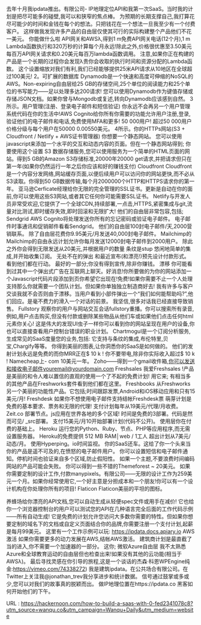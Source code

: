 去年十月我ipdata推出。有限公司- IP地理定位API和我第一次SaaS。当时我的计划是把尽可能多的碰壁,我可以和狭窄的焦点棒。 
 为预期的长期支撑自己,我打算花尽可能少的时间和金钱在每个的想法。只把钱花在一个想法一旦我至少有一个付费客户。 
 这样做我发现许多产品的自由层仅使其可行的实际构建整个产品他们不花一美元。 
 你能做什么啦 
 API网关和AWSλ,得到1 m免费API网关电话(12个月),1 m Lambda函数执行和320万秒的计算每个月永远!除此之外,价格很优惠至3.50美元每百万API网关请求和0.20美元每百万lambda函数调用。 
 注意,如果你正在构建的产品是一个长期的过程你会发现λ贵你会收取的执行时间和资源分配的Lambda函数。 
 这个设置缩放对我们有利,我们已经能够提供25米API请求从10地区在全球超过100美元! 
 2。可扩展的数据库 
 Dynamodb是一个快速和高度可伸缩的NoSQL的AWS。Non-expiring自由层给25 GB的存储空间,25个单位的阅读能力和25个单位的书写能力——足以处理多达200请求! 
 您可以使用Dynamodb作为键值存储或存储JSON文档。如果你曾与Mongodb或复述,转向Dynamodb应该感到自然。 
 3所示。用户管理(注册、登录电子邮件和短信验证) 
 你永远不会再另一个用户管理系统代码在你的生活中!AWS Cognito给你所有你需要的功能允许用户注册,登录,验证他们的电子邮件和电话,免费使用MFA和更多! 
 50 000用户! 
 超过50 000用户价格分级与每个用户在50000 0.00550美元。 
 4所示。你的HTTPs网站(S3 + Cloudfront / Netlify + AWS证书管理器) 
 你想要一个静态网站。 
 您可以使用javascript来添加一个水平的交互和动态内容的页面。但在一个静态网站得到; 
 你要使用这个设置 
 S3 
 数据存储服务,您可以使用服务为一个简单的HTML页面的网站。得到5 GB的Amazon S3存储标准,20000年20000 get请求,并把请求但只在第一年(如果你仍然运行一年之后你应该和好的赚钱支付) 
 Cloudfront 
 Cloudfront是一个内容分发网络,网站缓存页面,以便后续用户可以访问你的网站更快,而不必从S3读取。你得到50 GB数据传输,每个月2000000个HTTP和HTTPS请求你的第一年。 
 亚马逊Cerficate经理给你无限的完全管理的SSL证书。更新是自动在你的面前,你可以使用这些S3网站,或者其它任何你可能需要SSL证书。 
 Netlify与开发人员非常受欢迎,它提供了一个全球CDN,持续部署,一点击,HTTPS,紧密集成与git,流量对比测试,即时缓存失效,即时回滚和无限扩大! 
 他们的自由层非常包容,包括; 
 Sendgrid 
 AWS Cognito将处理发送你所有的忘记密码或验证电子邮件。 
 电子邮件时事通讯和促销邮件看看Sendgrid。 
 他们的自由层100封电子邮件/天,2000营销联系。 
 除了自由层花费你9.95美元/月发送40,000封电子邮件。 
 Mailchimp的 
 Mailchimp的自由永远计划允许你每月发送12000封电子邮件到2000用户。 
 除此之外你会得到无限发送从20美元,并根据用户的数量 
 条纹是stup 
 悠闲地简单的集成,并开始收集订阅。 
 无处不在的弹出 
 和最近宣布(和漂亮!)预先设计付款形式。 
 看到他们都在行动。 
 最好的一部分;你没有得到宣传,除非你赚钱。 
 漂移 
 你可能看到过其中一个弹出式广告在互联网上聊天。好消息!你所要做的为你的网站添加一个Javascript代码片段添加到页你希望它出现在!免费!如果你需要不止一个人处理支持那么你就需要一个团队计划。但如果你单独独立制造商好去! 
 我有许多与客户交谈我就不会否则由于漂移。当用户看到小部件弹出一个“我们如何能帮助吗?”,他们回应。是毫不费力的滑入一个对话的前景。 
 我坚信,很多对话我已经直接导致销售。 
 Fullstory 
 观察你的用户与网站交互会话fullstory重播。你可以搜索所有录音,例如,用户点击购买,但没有付款或删除某些物品从他们车或如果他们点击任何html元素你关心! 
 这是伟大的发现UI虫子一样你可以看到你的网站呈现在用户的设备,你也可以直接查看用户控制台错误的职业计划。 
 Chartmogul是一个订阅分析服务,生成常见的SaaS度量您的业务,包括: 
 它支持与条纹的集成,布伦特里,贝宝,Chargify等等。 
 你得到美丽的图表,让你洞悉你的SaaS是如何做的。 
 他们的发射计划永远是免费的而你MRR正在$ 10 k ! 
 你不要带电,除非你实际收入超过$ 10 k ! 
 Namecheap上- com 10美元一年。 
 Zoho——得到一个gmail收件箱,你可以发送和接收电子邮件youremail@yourdomain.com 
 Freshsales 
 我爱Freshsales !产品是美丽的和令人难以置信的直观的使用一个了不起的免费计划! 
 用它来; 
 有相当多的其他产品在Freshworks套件看到他们都在这里。 
 Freshbooks 
 从Freshworks另一个美丽的功能性产品。它包括;时间跟踪发票,Android和iOS移动应用和只有15美元/月! 
 Freshdesk 
 如果你不想使用电子邮件支持结帐Freshdesk票 
 萌芽计划是免费的基本要求、票务和无限的代理! 
 支付计划每年从19美元/代理/月收费。 
 Zeit.co 
 部署节点。js应用在世界各地的多个区域! 
 时间是免费的3部署。代码是然而可见/ _src部署。 
 支付15美元/月10开始部署计划(代码不公开)。 
 使用层你在付费的基础上。 
 Heroku 
 运行您的Python、Ruby、节点、PHP等应用程序,而无需设置服务器。 
 Heroku的免费提供 
 512 MB RAM│web / 1工人 
 超出计划从7美元/动态/月。 
 使用Hyperping。io时间监视。 
 你的SaaS还车。这给了你一个头来当你的产品是遥不可及的,在愤怒的电子邮件用户。 
 你可以设置短信和电子邮件通知。停机时间也验证来自多个区域,防止假阳性。 
 如果一个主题,不要浪费时间编码网站的产品可能会失败。 
 你可以得到一些不错的Themeforest ~ 20美元。 
 如果你需要定制的设计工作,付款manypixels。有限公司——无限的设计工作为259美元一个月。如果你经常使用它,一个好主意是分担成本和一个朋友!你可以有一个设计机构在你处理你所有的项目! 
 Flaticon 
 Flaticon美丽的平坦的图标。 
  
 养蜂场给你漂亮的API文档,您可以自动生成从轻便spec文件或用手在减价! 
 它也给你一个浏览器控制台的用户可以测试您的API在几种语言完全后面的工作代码示例——所有自动生成! 
 它是免费的计划允许您访问大多数你需要的特性。但如果你想要定制的域名下的文档或自定义页面结合你的品牌,你需要注册一个支付计划,起薪是每月99美元。 
 这里有一个工作示例可以玩: 
 https://ipdata.docs.apiary.io 
 AWS激活 
 如果你需要更多的动力发展在AWS,结帐AWS激活。 
 建筑商计划是最直截了当的进入,你不需要一个加速器的一部分。 
 这你; 
 微软Azure自由层 
 我不太熟悉Azure和全球教育运动的自由层但也检查出来!如果没有其他的云功能(相当于AWSλ)。 
 最后寻找灵感在你引导的旅程,这是一个谈话的杰森·科恩WPEngine纯金:https://vimeo.com/74338272) 
 我是建筑ipdata。在公共场合有限公司。在Twitter上关注我@jonathan_trev我分享进步和统计数据。 
 信号通过鼓掌或多或少,您可以对我们的故事真的脱颖而出。 
 做IP地理位置在https://ipdata.co 
 黑客如何开始他们的下午。 
  
   
  URL : https://hackernoon.com/how-to-build-a-saas-with-0-fed2341078c8?utm_source=wanqu.co&utm_campaign=Wanqu+Daily&utm_medium=website